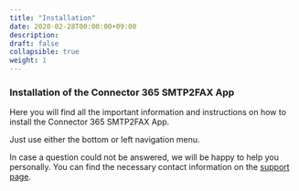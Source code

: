 ```yaml
---
title: "Installation"
date: 2020-02-28T00:00:00+09:00
description: 
draft: false
collapsible: true
weight: 1
---
```

### Installation of the Connector 365 SMTP2FAX App 

Here you will find all the important information and instructions on how to install the Connector 365 SMTP2FAX App. 

Just use either the bottom or left navigation menu. 

In case a question could not be answered, we will be happy to help you personally. You can find the necessary contact information on the [support page](en-us/apps/help-and-support/). 